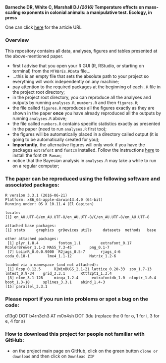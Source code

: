 **Barneche DR, White C, Marshall DJ *(2016)* Temperature effects on mass-scaling exponents in colonial animals: a manipulative test. Ecology, in press**

One can click [here](...) for the article URL  

### Overview  
This repository contains all data, analyses, figures and tables presented at the above-mentioned paper.  

* first I advise that you open your R GUI (R, RStudio, or starting on terminal) from the `MTRBrEs.RData` file...  
* ...this is an empty file that sets the absolute path to your project so everything will work independently on any machine;   
* pay attention to the required packages at the beginning of each `.R` file in the project root directory;  
* in the project root directory, you can reproduce all the analyses and outputs by running `analyses.R`, `numbers.R` and then `figures.R`;  
* the file called `figures.R` reproduces all the figures exactly as they are shown in the paper **once** you have already reproduced all the outputs by running `analyses.R` above;  
* the file called `numbers.R` contains specific statistics exactly as presented in the paper (need to run `analyses.R` first too);  
* the figures will be automatically placed in a directory called output (it is going to be automatically created for you);  
* **Importantly**, the alternative figures will only work if you have the packages `extrafont` and `fontcm` installed. Follow the instructions [here](https://cran.r-project.org/web/packages/fontcm/README.html) to install the font `CM Roman`;  
* notice that the Bayesian analysis in `analyses.R` may take a while to run on a regular computer;  

### The paper can be reproduced using the following software and associated packages:
```
R version 3.3.1 (2016-06-21)
Platform: x86_64-apple-darwin13.4.0 (64-bit)
Running under: OS X 10.11.4 (El Capitan)

locale:
[1] en_AU.UTF-8/en_AU.UTF-8/en_AU.UTF-8/C/en_AU.UTF-8/en_AU.UTF-8

attached base packages:
[1] stats     graphics  grDevices utils     datasets  methods   base     

other attached packages:
 [1] plyr_1.8.4         fontcm_1.1         extrafont_0.17     RColorBrewer_1.1-2 MASS_7.3-45        png_0.1-7         
 [7] LoLinR_0.0.0.9000  R2jags_0.5-7       rjags_4-6          coda_0.18-1        lme4_1.1-12        Matrix_1.2-6      

loaded via a namespace (and not attached):
 [1] Rcpp_0.12.5      R2WinBUGS_2.1-21 lattice_0.20-33  zoo_1.7-13       lmtest_0.9-34    grid_3.3.1       Rttf2pt1_1.3.4  
 [8] nlme_3.1-128     minqa_1.2.4      extrafontdb_1.0  nloptr_1.0.4     boot_1.3-18      splines_3.3.1    abind_1.4-3     
[15] parallel_3.3.1  
```
### Please report if you run into problems or spot a bug on the code:
d13g0 DOT b4rn3ch3 AT m0n4sh DOT 3du (replace the 0 for o, 1 for i, 3 for e, 4 for a)  

### How to download this project for people not familiar with GitHub:  
* on the project main page on GitHub, click on the green button `clone or download` and then click on `Download ZIP`  
